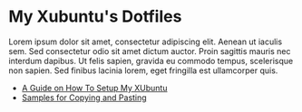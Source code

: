 My Xubuntu's Dotfiles
=====================

Lorem ipsum dolor sit amet, consectetur adipiscing elit. Aenean ut iaculis sem. Sed consectetur odio sit amet dictum auctor. Proin sagittis mauris nec interdum dapibus. Ut felis sapien, gravida eu commodo tempus, scelerisque non sapien. Sed finibus lacinia lorem, eget fringilla est ullamcorper quis.

* [A Guide on How To Setup My XUbuntu](docs/setup/README.md)
* [Samples for Copying and Pasting](docs/sample/README.md)
